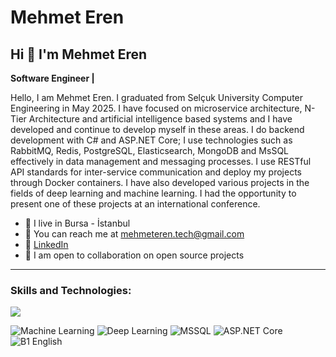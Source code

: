 # Mehmet Eren

## Hi 👋 I'm Mehmet Eren

**Software Engineer |**  

 Hello, I am Mehmet Eren. I graduated from Selçuk University Computer Engineering in May 2025. I have focused on microservice architecture, N-Tier
 Architecture and artificial intelligence based systems and I have developed and continue to develop myself in these areas. I do backend development
 with C# and ASP.NET Core; I use technologies such as RabbitMQ, Redis, PostgreSQL, Elasticsearch, MongoDB and MsSQL effectively in data
 management and messaging processes. I use RESTful API standards for inter-service communication and deploy my projects through Docker
 containers. I have also developed various projects in the fields of deep learning and machine learning. I had the opportunity to present one of these
 projects at an international conference.

- 📍 I live in Bursa - İstanbul 
- 📧 You can reach me at [mehmeteren.tech@gmail.com](mailto:mehmeteren.tech@gmail.com)  
- 🔗 [LinkedIn](https://www.linkedin.com/in/mehmet-eren-48644128b/)  
- 🤝 I am open to collaboration on open source projects  

---

<h3 align="left">Skills and Technologies:</h3>
<p align="left">
  <a href="https://skillicons.dev">
    <img src="https://skillicons.dev/icons?&theme=light&i=dotnet,cs,azure,py,mysql,postgres,docker,redis,rabbitmq,flutter,firebase,github,git,postman,visualstudio,vscode,oracle" />
  </a>
</p>

<p align="left">
<img src="https://img.shields.io/badge/-Machine%20Learning-102230?logo=google&logoColor=white" alt="Machine Learning" />
<img src="https://img.shields.io/badge/-Deep%20Learning-00599C?logo=numpy&logoColor=white" alt="Deep Learning" />
<img src="https://img.shields.io/badge/-MSSQL-CC2927?logo=microsoft-sql-server&logoColor=white" alt="MSSQL" />
<img src="https://img.shields.io/badge/-ASP.NET%20Core-5C2D91?logo=dotnet&logoColor=white" alt="ASP.NET Core" />
<img src="https://img.shields.io/badge/-B1%20English-0078D4?logo=translate&logoColor=white" alt="B1 English" />
</p>
